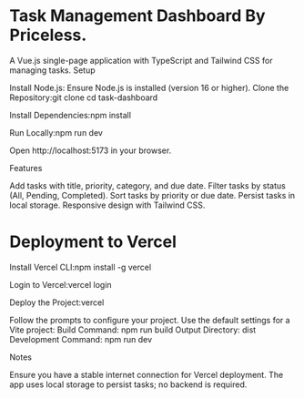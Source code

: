 # Task Management Dashboard By Priceless.
A Vue.js single-page application with TypeScript and Tailwind CSS for managing tasks.
Setup

Install Node.js: Ensure Node.js is installed (version 16 or higher).
Clone the Repository:git clone <repository-url>
cd task-dashboard


Install Dependencies:npm install


Run Locally:npm run dev

Open http://localhost:5173 in your browser.

Features

Add tasks with title, priority, category, and due date.
Filter tasks by status (All, Pending, Completed).
Sort tasks by priority or due date.
Persist tasks in local storage.
Responsive design with Tailwind CSS.

 # Deployment to Vercel

Install Vercel CLI:npm install -g vercel


Login to Vercel:vercel login


Deploy the Project:vercel

Follow the prompts to configure your project. Use the default settings for a Vite project:
Build Command: npm run build
Output Directory: dist
Development Command: npm run dev



Notes

Ensure you have a stable internet connection for Vercel deployment.
The app uses local storage to persist tasks; no backend is required.


